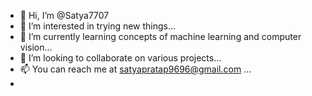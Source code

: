 - 👋 Hi, I’m @Satya7707
- 👀 I’m interested in trying new things...
- 🌱 I’m currently learning concepts of machine learning and computer vision...
- 💞️ I’m looking to collaborate on various projects...
- 📫 You can reach me at satyapratap9696@gmail.com ...
- 
<!---
Satya7707/Satya7707 is a ✨ special ✨ repository because its `README.md` (this file) appears on your GitHub profile.
You can click the Preview link to take a look at your changes.
--->
